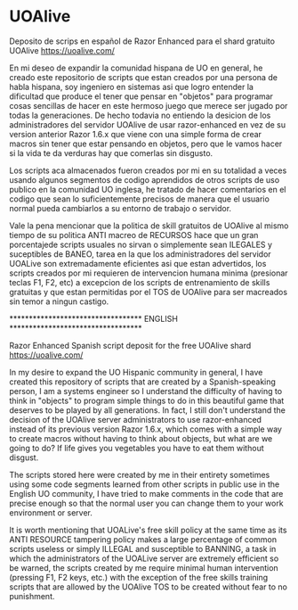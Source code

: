 # UOAlive
Deposito de scrips en español de Razor Enhanced para el shard gratuito UOAlive https://uoalive.com/

En mi deseo de expandir la comunidad hispana de UO en general, he creado este repositorio de scripts
que estan creados por una persona de habla hispana, soy ingeniero en sistemas asi que logro entender
la dificultad que produce el tener que pensar en "objetos" para programar cosas sencillas de hacer
en este hermoso juego que merece ser jugado por todas la generaciones. 
De hecho todavia no entiendo la desicion de los administradores del servidor UOAlive de usar 
razor-enhanced en vez de su version anterior Razor 1.6.x que viene con una simple forma de crear 
macros sin tener que estar pensando en objetos, pero que le vamos hacer si la vida te da verduras
hay que comerlas sin disgusto.

Los scripts aca almacenados fueron creados por mi en su totalidad a veces usando algunos segmentos de codigo
aprendidos de otros scripts de uso publico en la comunidad UO inglesa, he tratado de hacer comentarios en 
el codigo que sean lo suficientemente precisos de manera que el usuario normal pueda cambiarlos
a su entorno de trabajo o servidor.

Vale la pena mencionar que la politica de skill gratuitos de UOAlive al mismo tiempo de su politica
ANTI macreo de RECURSOS hace que un gran porcentajede scripts usuales no sirvan o simplemente sean ILEGALES
y suceptibles de BANEO, tarea en la que los administradores del servidor UOALive son extremadamente eficientes
asi que estan advertidos, los scripts creados por mi requieren de intervencion humana minima (presionar teclas F1, F2, etc)
a excepcion de los scripts de entrenamiento de skills gratuitas y que estan permitidas por el TOS de UOAlive
para ser macreados sin temor a ningun castigo.

********************************** ENGLISH **********************************

Razor Enhanced Spanish script deposit for the free UOAlive shard https://uoalive.com/

In my desire to expand the UO Hispanic community in general, I have created this repository of scripts 
that are created by a Spanish-speaking person, I am a systems engineer so I understand the difficulty
of having to think in "objects" to program simple things to do in this beautiful game that deserves to be played
by all generations. In fact, I still don't understand the decision of the UOAlive server administrators to
use razor-enhanced instead of its previous version Razor 1.6.x, which comes with a simple way to create macros
without having to think about objects, but what are we going to do? If life gives you vegetables you have to eat them without disgust.

The scripts stored here were created by me in their entirety sometimes using some code segments learned from
other scripts in public use in the English UO community, I have tried to make comments in the code that are precise
enough so that the normal user you can change them to your work environment or server.

It is worth mentioning that UOALive's free skill policy at the same time as its ANTI RESOURCE tampering policy makes
a large percentage of common scripts useless or simply ILLEGAL and susceptible to BANNING, a task in which 
the administrators of the UOALive server are extremely efficient so be warned, the scripts created by me require
minimal human intervention (pressing F1, F2 keys, etc.) with the exception of the free skills training scripts 
that are allowed by the UOAlive TOS to be created without fear to no punishment.

